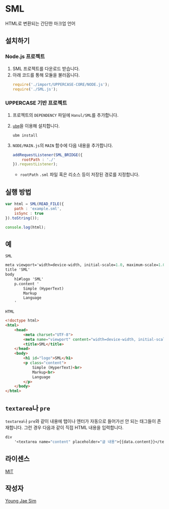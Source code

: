# SML
HTML로 변환되는 간단한 마크업 언어

## 설치하기
### Node.js 프로젝트
1. SML 프로젝트를 다운로드 받습니다.
2. 아래 코드를 통해 모듈을 불러옵니다.
	```javascript
	require('./import/UPPERCASE-CORE/NODE.js');
	require('./SML.js');
	```

### UPPERCASE 기반 프로젝트
1. 프로젝트의 `DEPENDENCY` 파일에 `Hanul/SML`를 추가합니다.
2. [`ubm`](https://www.npmjs.com/package/ubm)을 이용해 설치합니다.
    ```
    ubm install
    ```
3. `NODE/MAIN.js`의 `MAIN` 함수에 다음 내용을 추가합니다.
	```javascript
	addRequestListener(SML_BRIDGE({
		rootPath : './'
	}).requestListener);
	```
	
	- `rootPath` `.sml` 파일 혹은 리소스 등이 저장된 경로를 지정합니다.

## 실행 방법
```javascript
var html = SML(READ_FILE({
	path : 'example.sml',
	isSync : true
}).toString());

console.log(html);
```

## 예
`SML`
```sml
meta viewport='width=device-width, initial-scale=1.0, maximum-scale=1.0, minimum-scale=1.0, user-scalable=no'
title 'SML'
body
	h1#logo 'SML'
	p.content '
		Simple (HyperText)
		Markup
		Language
	'
```

`HTML`
```html
<!doctype html>
<html>
	<head>
		<meta charset="UTF-8">
		<meta name="viewport" content="width=device-width, initial-scale=1.0, maximum-scale=1.0, minimum-scale=1.0, user-scalable=no">
		<title>SML</title>
	</head>
	<body>
		<h1 id="logo">SML</h1>
		<p class="content">
			Simple (HyperText)<br>
			Markup<br>
			Language
		</p>
	</body>
</html>
```

## `textarea`나 `pre`
`textarea`나 `pre`와 같이 내용에 탭이나 엔터가 자동으로 들어가선 안 되는 태그들이 존재합니다. 그런 경우 다음과 같이 직접 HTML 내용을 입력합니다.
```sml
div
	'<textarea name="content" placeholder="글 내용">{{data.content}}</textarea>'
```

## 라이센스
[MIT](LICENSE)

## 작성자
[Young Jae Sim](https://github.com/Hanul)